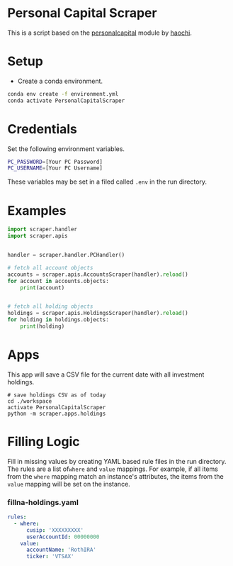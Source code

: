 Personal Capital Scraper
========================

This is a script based on the [personalcapital] module by [haochi].

Setup
=====

* Create a conda environment.

```bash
conda env create -f environment.yml
conda activate PersonalCapitalScraper
```

Credentials
===========

Set the following environment variables.

```bash
PC_PASSWORD=[Your PC Password]
PC_USERNAME=[Your PC Username]
```

These variables may be set in a filed called `.env` in the run directory.

Examples
========

```python
import scraper.handler
import scraper.apis


handler = scraper.handler.PCHandler()

# fetch all account objects
accounts = scraper.apis.AccountsScraper(handler).reload()
for account in accounts.objects:
    print(account)


# fetch all holding objects
holdings = scraper.apis.HoldingsScraper(handler).reload()
for holding in holdings.objects:
    print(holding)
```

Apps
====

This app will save a CSV file for the current date with all investment holdings.

```
# save holdings CSV as of today
cd ./workspace
activate PersonalCapitalScraper
python -m scraper.apps.holdings
```

Filling Logic
=============

Fill in missing values by creating YAML based rule files in the run directory.
The rules are a list of`where` and `value` mappings.
For example, if all items from the `where` mapping match an instance's attributes, the items from the `value` mapping will be set on the instance.

### fillna-holdings.yaml

```yaml
rules:
  - where:
      cusip: 'XXXXXXXXX'
      userAccountId: 00000000
    value:
      accountName: 'RothIRA'
      ticker: 'VTSAX'
```

[haochi]: https://github.com/haochi
[personalcapital]: https://github.com/haochi/personalcapital
